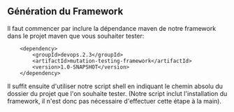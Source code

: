## Génération du Framework

Il faut commencer par inclure la dépendance maven de notre framework dans le projet maven que vous souhaiter tester:

        <dependency>
            <groupId>devops.2.3</groupId>
            <artifactId>mutation-testing-framework</artifactId>
            <version>1.0-SNAPSHOT</version>
        </dependency>
        
Il suffit ensuite d'utiliser notre script shell en indiquant le chemin absolu du dossier du projet que l'on souhaite tester.
(Notre script inclut l'installation du framework, il n'est donc pas nécessaire d'effectuer cette étape à la main).